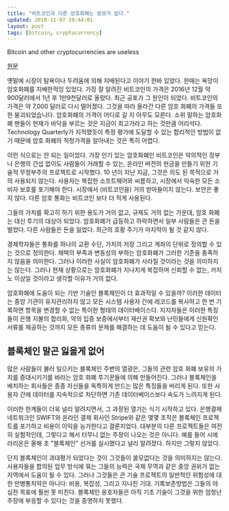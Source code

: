```yaml
---
title: "비트코인과 다른 암호화폐는 쓸모가 없다."
updated: 2018-11-07 19:44:01
layout: post
tags: [bitcoin, cryptocurrency]
---
```


Bitcoin and other cryptocurrencies are useless

[원문](https://www.economist.com/leaders/2018/08/30/bitcoin-and-other-cryptocurrencies-are-useless)

옛말에 시장이 탐욕이나 두려움에 의해 지배된다고 이야기 한바 있었다. 한때는 욕망이 암호화폐를 지배한적잉 있었다. 가장 잘 알려진 비트코인의 가격은 2016년 12월 약 900달러에서 1년 후 1만9천달러로 올랐다. 최근 공포가 그 원인이 되었다. 비트코인의 가격은 약 7,000 달러로 다시 떨어졌다. 그것을 따라 올라간 다른 암호 화폐의 가격들 또한 붕괴되었습니다. 암호화폐의 가격이 어디로 갈 지 아무도 모른다. 소위 말하는 암호화폐 팬들이 현재가 바닥을 부르는 것은 지금이 최고가라고 하는 것만큼 어리석다. Technology Quarterly가 지적했듯이 특정 평가에 도달할 수 있는 합리적인 방법이 없기 때문에 암호 화폐의 적정가격을 알아내는 것은 특히 어렵다.

이런 식으로는 안 되는 일이었다. 가장 인기 있는 암호화폐인 비트코인은 악의적인 정부나 은행의 간섭 없이도 사람들이 거래할 수 있는, 온라인 버전의 현금을 만들기 위한 기술적 무정부주의 프로젝트로 시작했다. 10 년이 지난 지금, 그것은 의도 된 목적으로 거의 사용되지 않는다. 사용자는 복잡한 소프트웨어와 씨름하고, 시장에서 익숙한 모든 소비자 보호를 포기해야 한다. 시장에서 (비트코인을) 거의 받아들이지 않는다. 보안은 좋지 않다. 다른 암호 통화는 비트코인 보다 더 적게 사용된다.

그들의 가치를 확고히 하기 위한 용도가 거의 없고, 규제도 거의 없는 가운데, 암호 화폐는 대신 투기의 대상이 되었다. 암호화폐가 급등하고 하락하면서 일부 사람들은 큰 돈을 벌었다. 다른 사람들은 돈을 잃었다. 최근의 호황 주기가 마지막이 될 것 같지 않다.

경제학자들은 통화를 하나의 교환 수단, 가치의 저장 그리고 계좌의 단위로 정의할 수 있는 것으로 정의한다. 채택의 부족과 변동성의 부하는 암호화폐가 그러한 기준을 충족하지 않음을 의미한다. 그러나 이러한 사실이 암호화폐가 사라질 것이라는 것을 의미하지는 않는다. 그러나 현재 상황으로는 암호화폐가 지나치게 복잡하며 신뢰할 수 없는, 카지노 이상일 것이라고 생각할 이유가 거의 없다.

암호화폐에 도움이 되는 기반 기술인 블록체인이 더 효과적일 수 있을까? 이러한 데이터는 중앙 기관이 유지관리하지 않고 모든 시스템 사용자 간에 레코드를 복사하고 한 번 기록하면 항목을 변경할 수 없는 특이한 형태의 데이터베이스다. 지지자들은 이러한 특징들이 은행 지불의 합리화, 약의 입증 보증에서부터 재산권 확보와 난민들에게 신원확인 서류를 제공하는 것까지 모든 종류의 문제를 해결하는 데 도움이 될 수 있다고 믿는다.

## 블록체인 말곤 잃을게 없어

많은 사람들이 불러 일으키는 블록체인 주변의 열광은, 그들의 관련 암호 화폐 보유의 가치를 증대시키기를 바라는 암호 화폐 투기꾼들에 의해 만들어진다. 그러나 블록체인을 배치하는 회사들은 종종 자신들을 독특하게 만드는 많은 특징들을 버리게 된다. 또한 사용자 간에 데이터를 지속적으로 차단하면 기존 데이터베이스보다 속도가 느려지게 된다.

이러한 한계들이 더욱 널리 알려지면서, 그 과장된 열기는 식기 시작하고 있다. 은행결제 네트워크인 SWIFT와 온라인 결제 회사인 Stripe와 같은 몇몇 조직은 블록체인 프로젝트를 포기하고 비용이 이익을 능가한다고 결론지었다. 대부분의 다른 프로젝트들은 여전히 실험적인데, 그렇다고 해서 터무니 없는 주장이 나오는 것은 아니다. 예를 들어 시에라리온은 올해 초 "블록체인" 선거를 실시했다고 널리 알려졌다. 하지만 그렇지 않았다.

단지 블록체인이 과대평가 되었다는 것이 그것들이 쓸모없다는 것을 의미하지는 않는다. 사용자들을 합의된 업무 방식에 묶는 그들의 능력은 국제 무역과 같은 중앙 권위가 없는 지역에서 도움이 될 수 있다. 그러나 그것들은 큰 기술 프로젝트의 일반적인 위험성에 대한 만병통치약은 아니다: 비용, 복잡성, 그리고 지나친 기대. 기록보존방법은 그들의 야심찬 목표에 훨씬 못 미친다. 블록체인 옹호자들은 아직 기초 기술이 그것을 위한 엄청난 주장에 부응할 수 있다는 것을 증명하지 못했다.